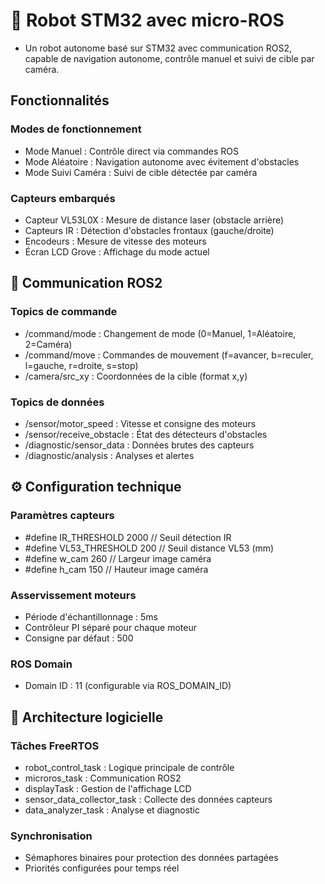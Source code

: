 # 🤖 Robot STM32 avec micro-ROS
- Un robot autonome basé sur STM32 avec communication ROS2, capable de navigation autonome, contrôle manuel et suivi de cible par caméra.
## Fonctionnalités
### Modes de fonctionnement

- Mode Manuel : Contrôle direct via commandes ROS
- Mode Aléatoire : Navigation autonome avec évitement d'obstacles
- Mode Suivi Caméra : Suivi de cible détectée par caméra

### Capteurs embarqués

- Capteur VL53L0X : Mesure de distance laser (obstacle arrière)
- Capteurs IR : Détection d'obstacles frontaux (gauche/droite)
- Encodeurs : Mesure de vitesse des moteurs
- Écran LCD Grove : Affichage du mode actuel

## 📡 Communication ROS2
### Topics de commande

- /command/mode : Changement de mode (0=Manuel, 1=Aléatoire, 2=Caméra)
- /command/move : Commandes de mouvement (f=avancer, b=reculer, l=gauche, r=droite, s=stop)
- /camera/src_xy : Coordonnées de la cible (format x,y)

### Topics de données

- /sensor/motor_speed : Vitesse et consigne des moteurs
- /sensor/receive_obstacle : État des détecteurs d'obstacles
- /diagnostic/sensor_data : Données brutes des capteurs
- /diagnostic/analysis : Analyses et alertes

## ⚙️ Configuration technique
### Paramètres capteurs
- #define IR_THRESHOLD 2000      // Seuil détection IR
- #define VL53_THRESHOLD 200     // Seuil distance VL53 (mm)
- #define w_cam 260              // Largeur image caméra
- #define h_cam 150              // Hauteur image caméra
 
### Asservissement moteurs
- Période d'échantillonnage : 5ms
- Contrôleur PI séparé pour chaque moteur
- Consigne par défaut : 500

### ROS Domain

- Domain ID : 11 (configurable via ROS_DOMAIN_ID)

## 🔧 Architecture logicielle
### Tâches FreeRTOS

- robot_control_task : Logique principale de contrôle
- microros_task : Communication ROS2
- displayTask : Gestion de l'affichage LCD
- sensor_data_collector_task : Collecte des données capteurs
- data_analyzer_task : Analyse et diagnostic

### Synchronisation

- Sémaphores binaires pour protection des données partagées
- Priorités configurées pour temps réel
